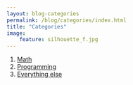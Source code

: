 ```yaml
---
layout: blog-categories
permalink: /blog/categories/index.html
title: "Categories"
image:
    feature: silhouette_f.jpg
---
```


<ol class="categories-list">
  <li><a href="{{ site.url }}/blog/math">Math</a></li>
  <li><a href="{{ site.url }}/blog/programming">Programming</a></li> 
  <li><a href="{{ site.url }}/blog/everything-else">Everything else</a></li>
</ol>
